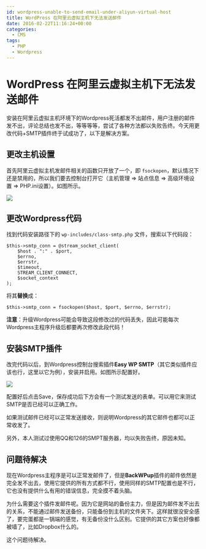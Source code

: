 ```yaml
---
id: wordpress-unable-to-send-email-under-aliyun-virtual-host
title: WordPress 在阿里云虚拟主机下无法发送邮件
date: 2016-02-22T11:16:24+00:00
categories:
  - CMS
tags:
  - PHP
  - Wordpress
---
```


# WordPress 在阿里云虚拟主机下无法发送邮件

安装在阿里云虚拟主机环境下的Wordpress死活都发不出邮件，用户注册的邮件发不出，评论总结也发不出，等等等等，尝试了各种方法都以失败告终。今天用更改代码+SMTP插件终于试成功了，以下是解决方案。

<!--more-->

## 更改主机设置

首先阿里云虚拟主机发邮件相关的函数只开放了一个，即 `fsockopen`，默认情况下还是禁用的，所以我们要去控制台打开它（主机管理 ⇒ 站点信息 ⇒ 高级环境设置 ⇒ PHP.ini设置）。如图所示。

![](https://user-images.githubusercontent.com/5960988/48595792-3e53a900-e991-11e8-9513-b8e2070d461e.jpg)

## 更改Wordpress代码

找到代码安装路径下的 `wp-includes/class-smtp.php` 文件，搜索以下代码段：

```
$this->smtp_conn = @stream_socket_client(
    $host . ":" . $port,
    $errno,
    $errstr,
    $timeout,
    STREAM_CLIENT_CONNECT,
    $socket_context
);
```

将其**替换**成：

```
$this->smtp_conn = fsockopen($host, $port, $errno, $errstr);
```

**注意**：升级Wordpress可能会导致这段修改过的代码丢失，因此可能每次Wordpress主程序升级后都要再次修改此段代码！

## 安装SMTP插件

改完代码以后，到Wordpress控制台搜索插件**Easy WP SMTP**（其它类似插件应该也行，这里以它为例），安装并启用。如图所示配置好。

![](https://user-images.githubusercontent.com/5960988/48595793-3eec3f80-e991-11e8-800e-e4dab8c116be.jpg)

配置好后点击Save，保存成功后下方会有一个测试发送的表单。可以用它来测试SMTP是否已经可以正确工作。

如果测试邮件已经可以正常发送接收，则说明Wordpress的其它邮件也都可以正常收发了。

另外，本人测试过使用QQ和126的SMPT服务器，均以失败告终，原因未知。

## 问题待解决

现在Wordpress主程序是可以正常发邮件了，但是**BackWPup**插件的邮件依然是完全发不出去，使用它提供的所有方式都不行，使用同样的SMTP配置也是不行，它也没有提供什么有用的错误信息，完全摸不着头脑。

为什么需要这个插件发邮件呢。因为它是网站的备份主力，但是因为邮件发不出去的关系，不能通过邮件发送备份，只能备份到主机的文件夹下。这样就很没安全感了，要完蛋都是一锅端的感觉，有无备份没什么区别。它提供的其它方案也好像都被墙了，比如Dropbox什么的。

这个问题待解决。
